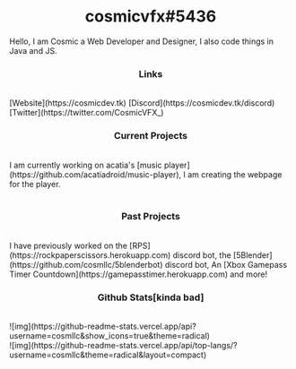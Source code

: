 
  <h1 align="center">cosmicvfx#5436</h1>
  
   <p>Hello, I am Cosmic a Web Developer and Designer, I also code things in Java and JS.</p>

  <h3 align="center">Links</h3><br>
  [Website](https://cosmicdev.tk)
  [Discord](https://cosmicdev.tk/discord)
  [Twitter](https://twitter.com/CosmicVFX_)
  <br>
  <h3 align="center">Current Projects</h3><br>
  I am currently working on acatia's [music player](https://github.com/acatiadroid/music-player), I am creating the webpage for the player.<br>
  <br>
  <h3 align="center">Past Projects</h3><br>
  I have previously worked on the [RPS](https://rockpaperscissors.herokuapp.com) discord bot, the [5Blender](https://github.com/cosmllc/5blenderbot) discord bot, An [Xbox Gamepass Timer Countdown](https://gamepasstimer.herokuapp.com) and more!<br>
<h3 align="center">Github Stats[kinda bad]</h3><br>
![img](https://github-readme-stats.vercel.app/api?username=cosmllc&show_icons=true&theme=radical)<br>
![img](https://github-readme-stats.vercel.app/api/top-langs/?username=cosmllc&theme=radical&layout=compact)
